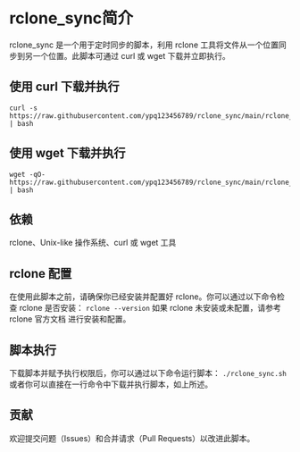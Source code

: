 # rclone_sync简介

rclone_sync 是一个用于定时同步的脚本，利用 rclone 工具将文件从一个位置同步到另一个位置。此脚本可通过 curl 或 wget 下载并立即执行。

## 使用 curl 下载并执行

```
curl -s https://raw.githubusercontent.com/ypq123456789/rclone_sync/main/rclone_sync.sh | bash
```

## 使用 wget 下载并执行

```
wget -qO- https://raw.githubusercontent.com/ypq123456789/rclone_sync/main/rclone_sync.sh | bash
```

## 依赖

rclone、Unix-like 操作系统、curl 或 wget 工具

## rclone 配置
在使用此脚本之前，请确保你已经安装并配置好 rclone。你可以通过以下命令检查 rclone 是否安装：
```rclone --version```
如果 rclone 未安装或未配置，请参考 rclone 官方文档 进行安装和配置。

## 脚本执行
下载脚本并赋予执行权限后，你可以通过以下命令运行脚本：
```./rclone_sync.sh```
或者你可以直接在一行命令中下载并执行脚本，如上所述。

## 贡献
欢迎提交问题（Issues）和合并请求（Pull Requests）以改进此脚本。
